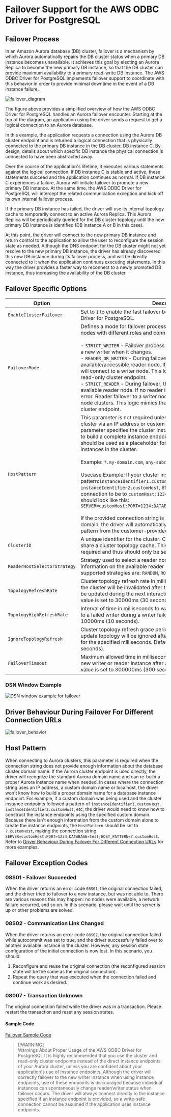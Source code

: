 # Failover Support for the AWS ODBC Driver for PostgreSQL 

## Failover Process

In an Amazon Aurora database (DB) cluster, failover is a mechanism by which Aurora automatically repairs the DB cluster status when a primary DB instance becomes unavailable. It achieves this goal by electing an Aurora Replica to become the new primary DB instance, so that the DB cluster can provide maximum availability to a primary read-write DB instance. The AWS ODBC Driver for PostgreSQL implements failover support to coordinate with this behavior in order to provide minimal downtime in the event of a DB instance failure.

![failover_diagram](img/failover_diagram.png)

The figure above provides a simplified overview of how the AWS ODBC Driver for PostgreSQL handles an Aurora failover encounter. Starting at the top of the diagram, an application using the driver sends a request to get a logical connection to an Aurora database.

In this example, the application requests a connection using the Aurora DB cluster endpoint and is returned a logical connection that is physically connected to the primary DB instance in the DB cluster, DB instance C. By design, details about which specific DB instance the physical connection is connected to have been abstracted away.

Over the course of the application's lifetime, it executes various statements against the logical connection. If DB instance C is stable and active, these statements succeed and the application continues as normal. If DB instance C experiences a failure, Aurora will initiate failover to promote a new primary DB instance. At the same time, the AWS ODBC Driver for PostgreSQL will intercept the related communication exception and kick off its own internal failover process.

If the primary DB instance has failed, the driver will use its internal topology cache to temporarily connect to an active Aurora Replica. This Aurora Replica will be periodically queried for the DB cluster topology until the new primary DB instance is identified (DB instance A or B in this case).

At this point, the driver will connect to the new primary DB instance and return control to the application to allow the user to reconfigure the session state as needed. Although the DNS endpoint for the DB cluster might not yet resolve to the new primary DB instance, the driver has already discovered this new DB instance during its failover process, and will be directly connected to it when the application continues executing statements. In this way the driver provides a faster way to reconnect to a newly promoted DB instance, thus increasing the availability of the DB cluster.

## Failover Specific Options

| Option                       | Description                                                                                                                                                                                                                                                                                                                                                                                                                                                                                                                                                                                                                                                                                                                                                                                                                                                                                                                                                                                                                | Type  | Required                                                                                                                                        | Default                                                                                                                                          |
|------------------------------|----------------------------------------------------------------------------------------------------------------------------------------------------------------------------------------------------------------------------------------------------------------------------------------------------------------------------------------------------------------------------------------------------------------------------------------------------------------------------------------------------------------------------------------------------------------------------------------------------------------------------------------------------------------------------------------------------------------------------------------------------------------------------------------------------------------------------------------------------------------------------------------------------------------------------------------------------------------------------------------------------------------------------|-------|-------------------------------------------------------------------------------------------------------------------------------------------------|--------------------------------------------------------------------------------------------------------------------------------------------------|
| `EnableClusterFailover`      | Set to `1` to enable the fast failover behaviour offered by the AWS ODBC Driver for PostgreSQL.                                                                                                                                                                                                                                                                                                                                                                                                                                                                                                                                                                                                                                                                                                                                                                                                                                                                                                                            | bool  | No                                                                                                                                              | `0`                                                                                                                                              |
| `FailoverMode`               | Defines a mode for failover process. Failover process may prioritize nodes with different roles and connect to them. Possible values: <br><br>- `STRICT_WRITER` - Failover process follows writer node and connects to a new writer when it changes.<br>- `READER_OR_WRITER` - During failover, the driver tries to connect to any available/accessible reader node. If no reader is available, the driver will connect to a writer node. This logic mimics the logic of the Aurora read-only cluster endpoint.<br>- `STRICT_READER` - During failover, the driver tries to connect to any available reader node. If no reader is available, the driver raises an error. Reader failover to a writer node will only be allowed for single-node clusters. This logic mimics the logic of the Aurora read-only cluster endpoint.                                                                                                                                                                                             | char* | No                                                                                                                                              | Default value depends on connection url. For Aurora read-only cluster endpoint, it's set to `READER_OR_WRITER`. Otherwise, it's `STRICT_WRITER`. |                                      |
| `HostPattern`                | This parameter is not required unless connecting to an AWS RDS cluster via an IP address or custom domain URL. In those cases, this parameter specifies the cluster instance DNS pattern that will be used to build a complete instance endpoint. A "?" character in this pattern should be used as a placeholder for the DB instance identifiers of the instances in the cluster.  <br/><br/>Example: `?.my-domain.com`, `any-subdomain.?.my-domain.com:9999`<br/><br/>Usecase Example: If your cluster instance endpoint follows this pattern:`instanceIdentifier1.customHost`, `instanceIdentifier2.customHost`, etc. and you want your initial connection to be to `customHost:1234`, then your connection string should look like this: `SERVER=customHost;PORT=1234;DATABASE=test;HOSTPATTERN=?.customHost` <br><br/> If the provided connection string is not an IP address or custom domain, the driver will automatically acquire the cluster instance host pattern from the customer-provided connection string. | char* | If connecting using an IP address or custom domain URL: Yes <br><br> Otherwise: No <br><br> See [Host Pattern](#host-pattern) for more details. | `NONE`                                                                                                                                           |
| `ClusterID`                  | A unique identifier for the cluster. Connections with the same cluster ID share a cluster topology cache. This connection parameter is not required and thus should only be set if desired.                                                                                                                                                                                                                                                                                                                                                                                                                                                                                                                                                                                                                                                                                                                                                                                                                                | char* | No                                                                                                                                              | The cluster name.                                                                                                                                |
| `ReaderHostSelectorStrategy` | Strategy used to select a reader node during failover. For more information on the available reader selection strategies. Currently supported strategies are: `RANDOM`, `ROUND_ROBIN`, `HIGHEST_WEIGHT`.                                                                                                                                                                                                                                                                                                                                                                                                                                                                                                                                                                                                                                                                                                                                                                                                                   | char* | No                                                                                                                                              | `RANDOM`                                                                                                                                         |
| `TopologyRefreshRate`        | Cluster topology refresh rate in milliseconds. The cached topology for the cluster will be invalidated after the specified time, after which it will be updated during the next interaction with the connection. Default value is set to 30000ms (30 seconds).                                                                                                                                                                                                                                                                                                                                                                                                                                                                                                                                                                                                                                                                                                                                                             | int   | No                                                                                                                                              | `30000`                                                                                                                                          |
| `TopologyHighRefreshRate`    | Interval of time in milliseconds to wait between attempts to reconnect to a failed writer during a writer failover process. Default value is set to 10000ms (10 seconds).                                                                                                                                                                                                                                                                                                                                                                                                                                                                                                                                                                                                                                                                                                                                                                                                                                                  | int   | No                                                                                                                                              | `10000`                                                                                                                                          |
| `IgnoreTopologyRefresh`      | Cluster topology refresh grace period in millisecond. Requests to update topology will be ignored after establishing an initial connection for the specified milliseconds. Default value is set to 30000ms (30 seconds).                                                                                                                                                                                                                                                                                                                                                                                                                                                                                                                                                                                                                                                                                                                                                                                                   | int   | No                                                                                                                                              | `30000`                                                                                                                                          |
| `FailoverTimeout`            | Maximum allowed time in milliseconds to attempt reconnecting to a new writer or reader instance after a cluster failover is initiated. Default value is set to 300000ms (300 seconds).                                                                                                                                                                                                                                                                                                                                                                                                                                                                                                                                                                                                                                                                                                                                                                                                                                     | int   | No                                                                                                                                              | `300000`                                                                                                                                         |

### DSN Window Example
![DSN window example for failover](img/failover_dsn.png)

## Driver Behaviour During Failover For Different Connection URLs

![failover_behavior](img/failover_behavior.png)

## Host Pattern

When connecting to Aurora clusters, this parameter is required when the connection string does not provide enough information about the database cluster domain name. If the Aurora cluster endpoint is used directly, the driver will recognize the standard Aurora domain name and can re-build a proper Aurora instance name when needed. In cases where the connection string uses an IP address, a custom domain name or localhost, the driver won't know how to build a proper domain name for a database instance endpoint. For example, if a custom domain was being used and the cluster instance endpoints followed a pattern of `instanceIdentifier1.customHost`, `instanceIdentifier2.customHost`, etc, the driver would need to know how to construct the instance endpoints using the specified custom domain. Because there isn't enough information from the custom domain alone to create the instance endpoints, the `HostPattern` should be set to `?.customHost`, making the connection string `SERVER=customHost;PORT=1234;DATABASE=test;HOST_PATTERN=?.customHost`. Refer to [Driver Behaviour During Failover For Different Connection URLs](#driver-behaviour-during-failover-for-different-connection-urls) for more examples.

## Failover Exception Codes

### 08S01 - Failover Succeeded

When the driver returns an error code `08S01`, the original connection failed, and the driver tried to failover to a new instance, but was not able to. There are various reasons this may happen: no nodes were available, a network failure occurred, and so on. In this scenario, please wait until the server is up or other problems are solved.

### 08S02 - Communication Link Changed

When the driver returns an error code `08S02`, the original connection failed while autocommit was set to true, and the driver successfully failed over to another available instance in the cluster. However, any session state configuration of the initial connection is now lost. In this scenario, you should:

1. Reconfigure and reuse the original connection (the reconfigured session state will be the same as the original connection).
2. Repeat the query that was executed when the connection failed and continue work as desired.

### 08007 - Transaction Unknown

The original connection failed while the driver was in a transaction. Please restart the transaction and reset any session states.

#### Sample Code

[Failover Sample Code](failover_sample_code.cpp)

> [!WARNING]\
> Warnings About Proper Usage of the AWS ODBC Driver for PostgreSQL
> It is highly recommended that you use the cluster and read-only cluster endpoints instead of the direct instance endpoints of your Aurora cluster, unless you are confident about your application's use of instance endpoints.
> Although the driver will correctly failover to the new writer instance when using instance endpoints, use of these endpoints is discouraged because individual instances can spontaneously change reader/writer status when failover occurs.
> The driver will always connect directly to the instance specified if an instance endpoint is provided, so a write-safe connection cannot be assumed if the application uses instance endpoints.

